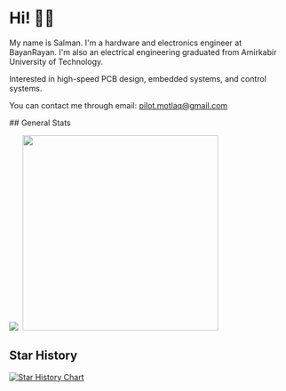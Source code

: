 # Hi! 👋🏻

My name is Salman. I'm a hardware and electronics engineer at BayanRayan. I'm also an electrical engineering graduated from Amirkabir University of Technology.

Interested in high-speed PCB design, embedded systems, and control systems.

You can contact me through email: pilot.motlaq@gmail.com
<!--->
## General Stats

<p><img src="https://github-readme-stats.vercel.app/api?username=SMotlaq&theme=dark&show_icons=true&count_private=true&hide_rank=true" />
&nbsp;<img src="https://github-readme-stats.vercel.app/api/top-langs/?username=SMotlaq&theme=dark&layout=compact" width="352" /></p>

<!--->

## Star History

[![Star History Chart](https://api.star-history.com/svg?repos=SMotlaq/LoRa,SMotlaq/open-watch&type=Date&theme=dark)](https://star-history.com/#SMotlaq/open-watch&SMotlaq/lora&Date)
